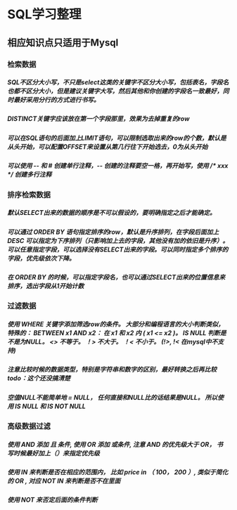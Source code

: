 # SQL学习整理
## 相应知识点只适用于Mysql

### 检索数据

##### SQL不区分大小写，不只是select这类的关键字不区分大小写，包括表名，字段名也都不区分大小，但是建议关键字大写，然后其他和你创建的字段名一致最好，同时最好采用分行的方式进行书写。

##### DISTINCT关键字应该放在第一个字段那里，效果为去掉重复的row

##### 可以在SQL语句的后面加上LIMIT语句，可以限制选取出来的row的个数，默认是从头开始，可以配置OFFSET来设置从第几行往下开始选去，0为从头开始

##### 可以使用 -- 和 # 创建单行注释，-- 创建的注释要空一格，再开始写，使用 /* xxx */ 创建多行注释


### 排序检索数据

#####  默认SELECT出来的数据的顺序是不可以假设的，要明确指定之后才能确定。

##### 可以通过 ORDER BY 语句指定排序的row，默认是升序排列，在字段后面加上 DESC 可以指定为下序排列（只影响加上去的字段，其他没有加的依旧是升序）。可以任意指定字段，可以选择没有SELECT出来的字段。可以同时指定多个排序的字段，优先级依次下降。

##### 在 ORDER BY 的时候，可以指定字段名，也可以通过SELECT出来的位置信息来排序，选出字段从1开始计数


### 过滤数据

##### 使用 WHERE 关键字添加筛选row的条件。 大部分和编程语言的大小判断类似，特殊的： BETWEEN x1 AND x2： 在 x1 和 x2 内 ( x1 <= x2 )。 IS NULL 判断是不是为NULL。 <> 不等于。 ！> 不大于。 ！< 不小于。 (!>, !< 在mysql中不支持)

##### 注意比较时候的数据类型，特别是字符串和数字的区别，最好转换之后再比较  todo：这个还没搞清楚

##### 空值NULL不能简单地 = NULL， 任何直接和NULL比的话结果是NULL。 所以使用 IS NULL 和 IS NOT NULL


### 高级数据过滤

##### 使用 AND 添加 且 条件, 使用 OR 添加 或条件, 注意 AND 的优先级大于 OR， 书写时候最好加上（）来指定优先级

##### 使用 IN 来判断是否在相应的范围内， 比如 price in （ 100， 200 ）, 类似于简化的 OR , 对应 NOT IN 来判断是否不在里面

##### 使用 NOT 来否定后面的条件判断

